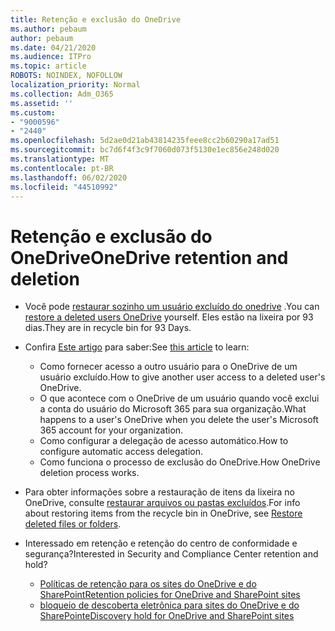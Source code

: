 ```yaml
---
title: Retenção e exclusão do OneDrive
ms.author: pebaum
author: pebaum
ms.date: 04/21/2020
ms.audience: ITPro
ms.topic: article
ROBOTS: NOINDEX, NOFOLLOW
localization_priority: Normal
ms.collection: Adm_O365
ms.assetid: ''
ms.custom:
- "9000596"
- "2440"
ms.openlocfilehash: 5d2ae0d21ab43814235feee8cc2b60290a17ad51
ms.sourcegitcommit: bc7d6f4f3c9f7060d073f5130e1ec856e248d020
ms.translationtype: MT
ms.contentlocale: pt-BR
ms.lasthandoff: 06/02/2020
ms.locfileid: "44510992"
---
```

# <a name="onedrive-retention-and-deletion"></a><span data-ttu-id="b8163-102">Retenção e exclusão do OneDrive</span><span class="sxs-lookup"><span data-stu-id="b8163-102">OneDrive retention and deletion</span></span>

- <span data-ttu-id="b8163-103">Você pode [restaurar sozinho um usuário excluído do onedrive](https://docs.microsoft.com/onedrive/restore-deleted-onedrive) .</span><span class="sxs-lookup"><span data-stu-id="b8163-103">You can [restore a deleted users OneDrive](https://docs.microsoft.com/onedrive/restore-deleted-onedrive) yourself.</span></span> <span data-ttu-id="b8163-104">Eles estão na lixeira por 93 dias.</span><span class="sxs-lookup"><span data-stu-id="b8163-104">They are in recycle bin for 93 Days.</span></span>

- <span data-ttu-id="b8163-105">Confira [Este artigo](https://docs.microsoft.com/onedrive/retention-and-deletion) para saber:</span><span class="sxs-lookup"><span data-stu-id="b8163-105">See [this article](https://docs.microsoft.com/onedrive/retention-and-deletion) to learn:</span></span>
    - <span data-ttu-id="b8163-106">Como fornecer acesso a outro usuário para o OneDrive de um usuário excluído.</span><span class="sxs-lookup"><span data-stu-id="b8163-106">How to give another user access to a deleted user's OneDrive.</span></span>
    - <span data-ttu-id="b8163-107">O que acontece com o OneDrive de um usuário quando você exclui a conta do usuário do Microsoft 365 para sua organização.</span><span class="sxs-lookup"><span data-stu-id="b8163-107">What happens to a user's OneDrive when you delete the user's Microsoft 365 account for your organization.</span></span>
    - <span data-ttu-id="b8163-108">Como configurar a delegação de acesso automático.</span><span class="sxs-lookup"><span data-stu-id="b8163-108">How to configure automatic access delegation.</span></span>
    - <span data-ttu-id="b8163-109">Como funciona o processo de exclusão do OneDrive.</span><span class="sxs-lookup"><span data-stu-id="b8163-109">How OneDrive deletion process works.</span></span>

- <span data-ttu-id="b8163-110">Para obter informações sobre a restauração de itens da lixeira no OneDrive, consulte [restaurar arquivos ou pastas excluídos](https://support.office.com/article/949ada80-0026-4db3-a953-c99083e6a84f).</span><span class="sxs-lookup"><span data-stu-id="b8163-110">For info about restoring items from the recycle bin in OneDrive, see [Restore deleted files or folders](https://support.office.com/article/949ada80-0026-4db3-a953-c99083e6a84f).</span></span>

- <span data-ttu-id="b8163-111">Interessado em retenção e retenção do centro de conformidade e segurança?</span><span class="sxs-lookup"><span data-stu-id="b8163-111">Interested in Security and Compliance Center retention and hold?</span></span>
    - [<span data-ttu-id="b8163-112">Políticas de retenção para os sites do OneDrive e do SharePoint</span><span class="sxs-lookup"><span data-stu-id="b8163-112">Retention policies for OneDrive and SharePoint sites</span></span>](https://docs.microsoft.com/microsoft-365/compliance/retention-policies)
    - [<span data-ttu-id="b8163-113">bloqueio de descoberta eletrônica para sites do OneDrive e do SharePoint</span><span class="sxs-lookup"><span data-stu-id="b8163-113">eDiscovery hold for OneDrive and SharePoint sites</span></span>](https://docs.microsoft.com/office365/securitycompliance/ediscovery-cases#step-4-place-content-locations-on-hold)
